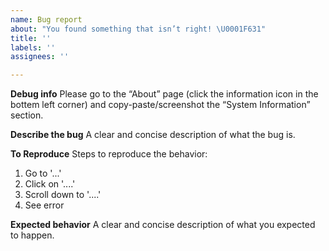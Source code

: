 ```yaml
---
name: Bug report
about: "You found something that isn’t right! \U0001F631"
title: ''
labels: ''
assignees: ''

---
```


**Debug info**
Please go to the “About” page (click the information icon in the bottem left corner) and copy-paste/screenshot the “System Information” section.

**Describe the bug**
A clear and concise description of what the bug is.

**To Reproduce**
Steps to reproduce the behavior:
1. Go to '...'
2. Click on '....'
3. Scroll down to '....'
4. See error

**Expected behavior**
A clear and concise description of what you expected to happen.
